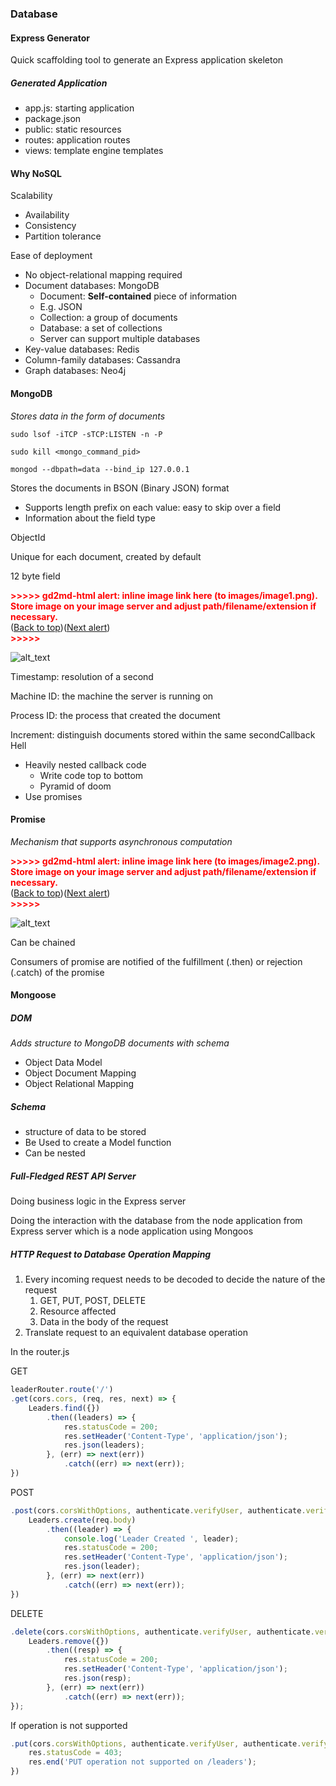 ### Database


#### Express Generator

Quick scaffolding tool to generate an Express application skeleton


##### Generated Application



*   app.js: starting application
*   package.json
*   public: static resources
*   routes: application routes
*   views: template engine templates


#### Why NoSQL

Scalability



*   Availability
*   Consistency
*   Partition tolerance

Ease of deployment



*   No object-relational mapping required
*   Document databases: MongoDB
    *   Document: **Self-contained** piece of information
    *   E.g. JSON
    *   Collection: a group of documents
    *   Database: a set of collections
    *   Server can support multiple databases
*   Key-value databases: Redis
*   Column-family databases: Cassandra
*   Graph databases: Neo4j


#### MongoDB

_Stores data in the form of documents_


```
sudo lsof -iTCP -sTCP:LISTEN -n -P
```



```
sudo kill <mongo_command_pid>
```



```
mongod --dbpath=data --bind_ip 127.0.0.1
```


Stores the documents in BSON (Binary JSON) format



*   Supports length prefix on each value: easy to skip over a field
*   Information about the field type

ObjectId

Unique for each document, created by default

12 byte field



<p id="gdcalert1" ><span style="color: red; font-weight: bold">>>>>>  gd2md-html alert: inline image link here (to images/image1.png). Store image on your image server and adjust path/filename/extension if necessary. </span><br>(<a href="#">Back to top</a>)(<a href="#gdcalert2">Next alert</a>)<br><span style="color: red; font-weight: bold">>>>>> </span></p>


![alt_text](images/image1.png "image_tooltip")


Timestamp: resolution of a second

Machine ID: the machine the server is running on

Process ID: the process that created the document

Increment: distinguish documents stored within the same secondCallback Hell



*   Heavily nested callback code
    *   Write code top to bottom
    *   Pyramid of doom
*   Use promises


#### Promise

_Mechanism that supports asynchronous computation_



<p id="gdcalert2" ><span style="color: red; font-weight: bold">>>>>>  gd2md-html alert: inline image link here (to images/image2.png). Store image on your image server and adjust path/filename/extension if necessary. </span><br>(<a href="#">Back to top</a>)(<a href="#gdcalert3">Next alert</a>)<br><span style="color: red; font-weight: bold">>>>>> </span></p>


![alt_text](images/image2.png "image_tooltip")


Can be chained

Consumers of promise are notified of the fulfillment (.then) or rejection (.catch) of the promise


#### Mongoose


##### DOM

_Adds structure to MongoDB documents with schema_



*   Object Data Model
*   Object Document Mapping
*   Object Relational Mapping


##### Schema



*   structure of data to be stored
*   Be Used to create a Model function
*   Can be  nested


##### Full-Fledged REST API Server

Doing business logic in the Express server

Doing the interaction with the database from the node application from Express server which is a node application using Mongoos



##### HTTP Request to Database Operation Mapping



1. Every incoming request needs to be decoded to decide the nature of the request
    1. GET, PUT, POST, DELETE
    2. Resource affected
    3. Data in the body of the request
2. Translate request to an equivalent database operation

In the router.js

GET
```javascript
leaderRouter.route('/')
.get(cors.cors, (req, res, next) => {
	Leaders.find({})
		.then((leaders) => {
			res.statusCode = 200;
			res.setHeader('Content-Type', 'application/json');
			res.json(leaders);
		}, (err) => next(err))
			.catch((err) => next(err));
})
```

POST
```javascript
.post(cors.corsWithOptions, authenticate.verifyUser, authenticate.verifyAdmin, (req, res, next) => {
	Leaders.create(req.body)
		.then((leader) => {
			console.log('Leader Created ', leader);
			res.statusCode = 200;
			res.setHeader('Content-Type', 'application/json');
			res.json(leader);
		}, (err) => next(err))
			.catch((err) => next(err));
})
```

DELETE
```javascript
.delete(cors.corsWithOptions, authenticate.verifyUser, authenticate.verifyAdmin, (req, res, next) => {
	Leaders.remove({})
		.then((resp) => {
			res.statusCode = 200;
			res.setHeader('Content-Type', 'application/json');
			res.json(resp);
		}, (err) => next(err))
			.catch((err) => next(err));
});
```

If operation is not supported
```javascript
.put(cors.corsWithOptions, authenticate.verifyUser, authenticate.verifyAdmin, (req, res, next) => {
	res.statusCode = 403;
	res.end('PUT operation not supported on /leaders');
})
```
